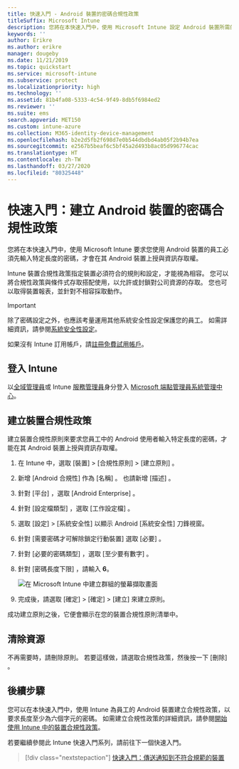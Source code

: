 ```yaml
---
title: 快速入門 - Android 裝置的密碼合規性政策
titleSuffix: Microsoft Intune
description: 您將在本快速入門中，使用 Microsoft Intune 設定 Android 裝置所需的密碼長度。
keywords: ''
author: Erikre
ms.author: erikre
manager: dougeby
ms.date: 11/21/2019
ms.topic: quickstart
ms.service: microsoft-intune
ms.subservice: protect
ms.localizationpriority: high
ms.technology: ''
ms.assetid: 81b4fa08-5333-4c54-9f49-8db5f6984ed2
ms.reviewer: ''
ms.suite: ems
search.appverid: MET150
ms.custom: intune-azure
ms.collection: M365-identity-device-management
ms.openlocfilehash: b2e2d5fb2f698d7e0b544dbdbd4ab05f2b94b7ea
ms.sourcegitcommit: e2567b5beaf6c5bf45a2d493b8ac05d996774cac
ms.translationtype: HT
ms.contentlocale: zh-TW
ms.lasthandoff: 03/27/2020
ms.locfileid: "80325448"
---
```

# <a name="quickstart-create-a-password-compliance-policy-for-android-devices"></a>快速入門：建立 Android 裝置的密碼合規性政策

您將在本快速入門中，使用 Microsoft Intune 要求您使用 Android 裝置的員工必須先輸入特定長度的密碼，才會在其 Android 裝置上授與資訊存取權。

Intune 裝置合規性政策指定裝置必須符合的規則和設定，才能視為相容。 您可以將合規性政策與條件式存取搭配使用，以允許或封鎖對公司資源的存取。 您也可以取得裝置報表，並針對不相容採取動作。

> [!IMPORTANT]
> 除了密碼設定之外，也應該考量運用其他系統安全性設定保護您的員工。 如需詳細資訊，請參閱[系統安全性設定](compliance-policy-create-android-for-work.md)。

如果沒有 Intune 訂用帳戶，請[註冊免費試用帳戶](../fundamentals/free-trial-sign-up.md)。

## <a name="sign-in-to-intune"></a>登入 Intune

以[全域管理員](../fundamentals/users-add.md#types-of-administrators)或 Intune [服務管理員](../fundamentals/users-add.md#types-of-administrators)身分登入 [Microsoft 端點管理員系統管理中心](https://go.microsoft.com/fwlink/?linkid=2109431)。

## <a name="create-a-device-compliance-policy"></a>建立裝置合規性政策

建立裝置合規性原則來要求您員工中的 Android 使用者輸入特定長度的密碼，才能在其 Android 裝置上授與資訊存取權。

1. 在 Intune 中，選取 [裝置]   > [合規性原則]   > [建立原則]  。

2. 新增 [Android 合規性]  作為 [名稱]  。 也請新增 [描述]  。

3. 針對 [平台]  ，選取 [Android Enterprise]  。

4. 針對 [設定檔類型]  ，選取 [工作設定檔]  。

5. 選取 [設定]   > [系統安全性]  以顯示 Android [系統安全性]  刀鋒視窗。

6. 針對 [需要密碼才可解除鎖定行動裝置]  選取 [必要]  。

7. 針對 [必要的密碼類型]  ，選取 [至少要有數字]  。

8. 針對 [密碼長度下限]  ，請輸入 **6**。

    ![在 Microsoft Intune 中建立群組的螢幕擷取畫面](./media/quickstart-set-password-length-android/quickstart-set-password-length-android-01.png)

9. 完成後，請選取 [確定]   > [確定]   > [建立]  來建立原則。

成功建立原則之後，它便會顯示在您的裝置合規性原則清單中。

## <a name="clean-up-resources"></a>清除資源

不再需要時，請刪除原則。 若要這樣做，請選取合規性政策，然後按一下 [刪除]  。

## <a name="next-steps"></a>後續步驟

您可以在本快速入門中，使用 Intune 為員工的 Android 裝置建立合規性政策，以要求長度至少為六個字元的密碼。 如需建立合規性政策的詳細資訊，請參閱[開始使用 Intune 中的裝置合規性政策](device-compliance-get-started.md)。

若要繼續參閱此 Intune 快速入門系列，請前往下一個快速入門。

> [!div class="nextstepaction"]
> [快速入門：傳送通知到不符合規範的裝置](quickstart-send-notification.md)
